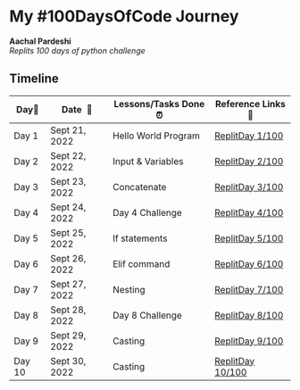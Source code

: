 # My #100DaysOfCode Journey

**Aachal Pardeshi**  
*Replits 100 days of python challenge* 

## Timeline

|**Day:pushpin:**|**Date &nbsp;:calendar:**|**Lessons/Tasks Done :alarm_clock:**| **Reference Links :link:**|
|------|-----------------|--------------------|---------------------|
|Day 1|Sept 21, 2022| Hello World Program | [ReplitDay 1/100](https://replit.com/@aachal28/day-1-of-100days#main.py)|
|Day 2|Sept 22, 2022| Input & Variables | [ReplitDay 2/100](https://replit.com/@aachal28/day-2-of-100days#main.py)|
|Day 3|Sept 23, 2022| Concatenate | [ReplitDay 3/100](https://replit.com/@aachal28/day-3100-days#main.py)|
|Day 4|Sept 24, 2022| Day 4 Challenge | [ReplitDay 4/100](https://replit.com/@aachal28/day4100-days#main.py)|
|Day 5|Sept 25, 2022| If statements | [ReplitDay 5/100](https://replit.com/@aachal28/day5100-days#main.py)|
|Day 6|Sept 26, 2022| Elif command | [ReplitDay 6/100](https://replit.com/@aachal28/day6100-days#main.py)|
|Day 7|Sept 27, 2022| Nesting | [ReplitDay 7/100](https://replit.com/@aachal28/day-7100-days#main.py)|
|Day 8|Sept 28, 2022| Day 8 Challenge | [ReplitDay 8/100](https://replit.com/@aachal28/day-8-100-days#main.py)|
|Day 9|Sept 29, 2022| Casting | [ReplitDay 9/100](https://replit.com/@aachal28/day-9-100-days#main.py)|
|Day 10|Sept 30, 2022| Casting | [ReplitDay 10/100](https://replit.com/@aachal28/day-10-100-days#main.py)|
